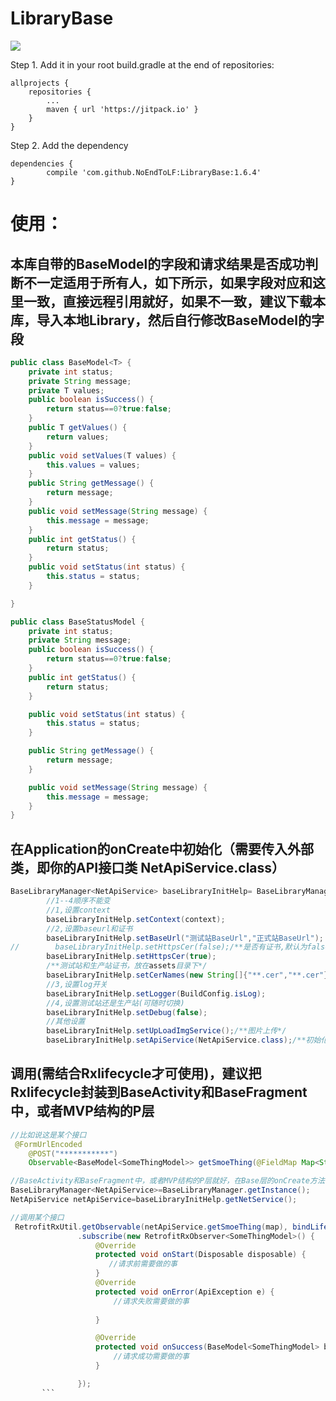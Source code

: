 # LibraryBase
[![](https://jitpack.io/v/NoEndToLF/LibraryBase.svg)](https://jitpack.io/#NoEndToLF/LibraryBase)  

Step 1. Add it in your root build.gradle at the end of repositories:

	allprojects {
		repositories {
			...
			maven { url 'https://jitpack.io' }
		}
	}
Step 2. Add the dependency

	dependencies {
	        compile 'com.github.NoEndToLF:LibraryBase:1.6.4'
	}
# 使用：
## 本库自带的BaseModel的字段和请求结果是否成功判断不一定适用于所有人，如下所示，如果字段对应和这里一致，直接远程引用就好，如果不一致，建议下载本库，导入本地Library，然后自行修改BaseModel的字段
``` java
public class BaseModel<T> {
    private int status;
    private String message;
    private T values;
    public boolean isSuccess() {
        return status==0?true:false;
    }
    public T getValues() {
        return values;
    }
    public void setValues(T values) {
        this.values = values;
    }
    public String getMessage() {
        return message;
    }
    public void setMessage(String message) {
        this.message = message;
    }
    public int getStatus() {
        return status;
    }
    public void setStatus(int status) {
        this.status = status;
    }

}
```
``` java
public class BaseStatusModel {
    private int status;
    private String message;
    public boolean isSuccess() {
        return status==0?true:false;
    }
    public int getStatus() {
        return status;
    }

    public void setStatus(int status) {
        this.status = status;
    }

    public String getMessage() {
        return message;
    }

    public void setMessage(String message) {
        this.message = message;
    }
}
```
## 在Application的onCreate中初始化（需要传入外部类，即你的API接口类 NetApiService.class）
``` java
BaseLibraryManager<NetApiService> baseLibraryInitHelp= BaseLibraryManager.getInstance();
        //1--4顺序不能变
        //1,设置context
        baseLibraryInitHelp.setContext(context);
        //2,设置baseurl和证书
        baseLibraryInitHelp.setBaseUrl("测试站BaseUrl","正式站BaseUrl");
//        baseLibraryInitHelp.setHttpsCer(false);/**是否有证书,默认为false*/
        baseLibraryInitHelp.setHttpsCer(true);
        /**测试站和生产站证书，放在assets目录下*/
        baseLibraryInitHelp.setCerNames(new String[]{"**.cer","**.cer"});
        //3,设置log开关
        baseLibraryInitHelp.setLogger(BuildConfig.isLog);
        //4,设置测试站还是生产站(可随时切换)
        baseLibraryInitHelp.setDebug(false);
        //其他设置
        baseLibraryInitHelp.setUpLoadImgService();/**图片上传*/
        baseLibraryInitHelp.setApiService(NetApiService.class);/**初始化Api*/
```
## 调用(需结合Rxlifecycle才可使用)，建议把Rxlifecycle封装到BaseActivity和BaseFragment中，或者MVP结构的P层
``` java
//比如说这是某个接口
 @FormUrlEncoded
    @POST("***********")
    Observable<BaseModel<SomeThingModel>> getSmoeThing(@FieldMap Map<String, String> request);
```
``` java
//BaseActivity和BaseFragment中，或者MVP结构的P层就好，在Base层的onCreate方法中调用
BaseLibraryManager<NetApiService>=BaseLibraryManager.getInstance();
NetApiService netApiService=baseLibraryInitHelp.getNetService();
```
 ``` java
 //调用某个接口
  RetrofitRxUtil.getObservable(netApiService.getSmoeThing(map), bindLifecycle())
                .subscribe(new RetrofitRxObserver<SomeThingModel>() {
                    @Override
                    protected void onStart(Disposable disposable) {
                       //请求前需要做的事
                    }
                    @Override
                    protected void onError(ApiException e) {
                        //请求失败需要做的事
                       
                    }

                    @Override
                    protected void onSuccess(BaseModel<SomeThingModel> baseModel) {
                        //请求成功需要做的事
                    }

                });
		```
 
